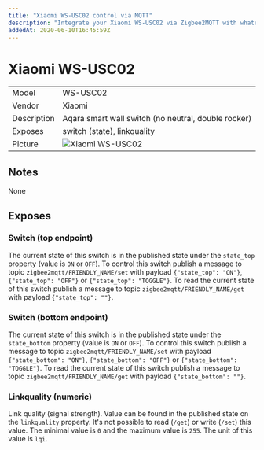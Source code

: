 ```yaml
---
title: "Xiaomi WS-USC02 control via MQTT"
description: "Integrate your Xiaomi WS-USC02 via Zigbee2MQTT with whatever smart home infrastructure you are using without the vendors bridge or gateway."
addedAt: 2020-06-10T16:45:59Z
---
```


<!-- !!!! -->
<!-- ATTENTION: This file is auto-generated through docgen! -->
<!-- You can only edit the "## Notes"-Section. -->
<!-- !!!! -->

# Xiaomi WS-USC02

|     |     |
|-----|-----|
| Model | WS-USC02  |
| Vendor  | Xiaomi  |
| Description | Aqara smart wall switch (no neutral, double rocker) |
| Exposes | switch (state), linkquality |
| Picture | ![Xiaomi WS-USC02](https://psi-4ward.github.io/zigbee2mqtt.io/images/devices/WS-USC02.jpg) |


## Notes

None



## Exposes

### Switch (top endpoint)
The current state of this switch is in the published state under the `state_top` property (value is `ON` or `OFF`).
To control this switch publish a message to topic `zigbee2mqtt/FRIENDLY_NAME/set` with payload `{"state_top": "ON"}`, `{"state_top": "OFF"}` or `{"state_top": "TOGGLE"}`.
To read the current state of this switch publish a message to topic `zigbee2mqtt/FRIENDLY_NAME/get` with payload `{"state_top": ""}`.

### Switch (bottom endpoint)
The current state of this switch is in the published state under the `state_bottom` property (value is `ON` or `OFF`).
To control this switch publish a message to topic `zigbee2mqtt/FRIENDLY_NAME/set` with payload `{"state_bottom": "ON"}`, `{"state_bottom": "OFF"}` or `{"state_bottom": "TOGGLE"}`.
To read the current state of this switch publish a message to topic `zigbee2mqtt/FRIENDLY_NAME/get` with payload `{"state_bottom": ""}`.

### Linkquality (numeric)
Link quality (signal strength).
Value can be found in the published state on the `linkquality` property.
It's not possible to read (`/get`) or write (`/set`) this value.
The minimal value is `0` and the maximum value is `255`.
The unit of this value is `lqi`.

